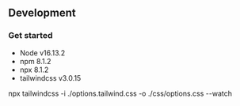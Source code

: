 ## Development

### Get started

* Node v16.13.2
* npm 8.1.2
* npx 8.1.2
* tailwindcss v3.0.15

npx tailwindcss -i ./options.tailwind.css -o ./css/options.css --watch